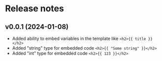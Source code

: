 # Release notes

## v0.0.1 (2024-01-08)

- Added ability to embed variables in the template like `<h2>{{ title }}</h2>`
- Added "string" type for embedded code `<h2>{{ "Some string" }}</h2>`
- Added "int" type for embedded code `<h2>{{ 123 }}</h2>`